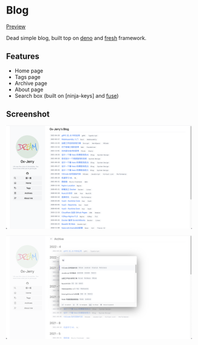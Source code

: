 # Blog

[Preview][blog]

Dead simple blog, built top on [deno] and [fresh] framework.

## Features

- Home page
- Tags page
- Archive page
- About page
- Search box (built on [ninja-keys] and [fuse])

## Screenshot

![](resources/screenshot.png)

![](./resources/screenshot2.png)

[deno]: https://deno.land
[fresh]: https://fresh.deno.dev
[blog]: https://0x-jerry.deno.dev
[ninjs-keys]: https://github.com/ssleptsov/ninja-keys
[fuse]: https://github.com/krisk/Fuse
